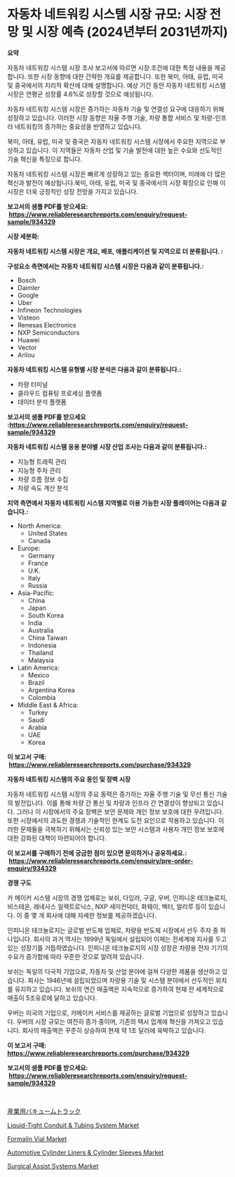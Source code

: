 <p><h1>자동차 네트워킹 시스템 시장 규모: 시장 전망 및 시장 예측 (2024년부터 2031년까지)</h1></p><p><strong>요약</strong></p>
<p><p>자동차 네트워킹 시스템 시장 조사 보고서에 따르면 시장 조건에 대한 특정 내용을 제공합니다. 또한 시장 동향에 대한 간략한 개요를 제공합니다. 또한 북미, 아태, 유럽, 미국 및 중국에서의 지리적 확산에 대해 설명합니다. 예상 기간 동안 자동차 네트워킹 시스템 시장은 연평균 성장률 4.6%로 성장할 것으로 예상됩니다.</p><p>자동차 네트워킹 시스템 시장은 증가하는 자동차 기술 및 연결성 요구에 대응하기 위해 성장하고 있습니다. 이러한 시장 동향은 자율 주행 기술, 차량 통합 서비스 및 차량-인프라 네트워킹의 증가하는 중요성을 반영하고 있습니다.</p><p>북미, 아태, 유럽, 미국 및 중국은 자동차 네트워킹 시스템 시장에서 주요한 지역으로 부상하고 있습니다. 이 지역들은 자동차 산업 및 기술 발전에 대한 높은 수요와 선도적인 기술 혁신을 특징으로 합니다.</p><p>자동차 네트워킹 시스템 시장은 빠르게 성장하고 있는 중요한 섹터이며, 미래에 더 많은 혁신과 발전이 예상됩니다.북미, 아태, 유럽, 미국 및 중국에서의 시장 확장으로 인해 이 시장은 더욱 긍정적인 성장 전망을 가지고 있습니다.</p></p>
<p><strong>보고서의 샘플 PDF를 받으세요: &nbsp;<a href="https://www.reliableresearchreports.com/enquiry/request-sample/934329">https://www.reliableresearchreports.com/enquiry/request-sample/934329</a></strong></p>
<p><strong>시장 세분화:</strong></p>
<p><strong> 자동차 네트워킹 시스템 시장은 개요, 배포, 애플리케이션 및 지역으로 더 분류됩니다. :</strong></p>
<p><strong>구성요소 측면에서는 자동차 네트워킹 시스템 시장은 다음과 같이 분류됩니다.:</strong></p>
<p><ul><li>Bosch</li><li>Daimler</li><li>Google</li><li>Uber</li><li>Infineon Technologies</li><li>Visteon</li><li>Renesas Electronics</li><li>NXP Semiconductors</li><li>Huawei</li><li>Vector</li><li>Arilou</li></ul></p>
<p><strong> 자동차 네트워킹 시스템 유형별 시장 분석은 다음과 같이 분류됩니다.:</strong></p>
<p><ul><li>차량 터미널</li><li>클라우드 컴퓨팅 프로세싱 플랫폼</li><li>데이터 분석 플랫폼</li></ul></p>
<p><strong>보고서의 샘플 PDF를 받으세요 :<a href="https://www.reliableresearchreports.com/enquiry/request-sample/934329">https://www.reliableresearchreports.com/enquiry/request-sample/934329</a></strong></p>
<p><strong> 자동차 네트워킹 시스템 응용 분야별 시장 산업 조사는 다음과 같이 분류됩니다.:</strong></p>
<p><ul><li>지능형 트래픽 관리</li><li>지능형 주차 관리</li><li>차량 흐름 정보 수집</li><li>차량 속도 계산 분석</li></ul></p>
<p><strong>지역 측면에서 자동차 네트워킹 시스템 지역별로 이용 가능한 시장 플레이어는 다음과 같습니다.:</strong></p>
<p><ul>
    <li>
        North America:
        <ul>
            <li>United States</li>
            <li>Canada</li>
        </ul>
    </li>
    <li>
        Europe:
        <ul>
            <li>Germany</li>
            <li>France</li>
            <li>U.K.</li>
            <li>Italy</li>
            <li>Russia</li>
        </ul>
    </li>
    <li>
        Asia-Pacific:
        <ul>
            <li>China</li>
            <li>Japan</li>
            <li>South Korea</li>
            <li>India</li>
            <li>Australia</li>
            <li>China Taiwan</li>
            <li>Indonesia</li>
            <li>Thailand</li>
            <li>Malaysia</li>
        </ul>
    </li>
    <li>
        Latin America:
        <ul>
            <li>Mexico</li>
            <li>Brazil</li>
            <li>Argentina Korea</li>
            <li>Colombia</li>
        </ul>
    </li>
    <li>
        Middle East & Africa:
        <ul>
            <li>Turkey</li>
            <li>Saudi</li>
            <li>Arabia</li>
            <li>UAE</li>
            <li>Korea</li>
        </ul>
    </li>
    </ul></p>
<p><strong>이 보고서 구매: &nbsp;<a href="https://www.reliableresearchreports.com/purchase/934329">https://www.reliableresearchreports.com/purchase/934329</a></strong></p>
<p><strong>자동차 네트워킹 시스템의 주요 동인 및 장벽 시장</strong></p>
<p><p>자동차 네트워킹 시스템 시장의 주요 동력은 증가하는 자율 주행 기술 및 무선 통신 기술의 발전입니다. 이를 통해 차량 간 통신 및 차량과 인프라 간 연결성이 향상되고 있습니다. 그러나 이 시장에서의 주요 장벽은 보안 문제와 개인 정보 보호에 대한 우려입니다. 또한 시장에서의 과도한 경쟁과 기술적인 한계도 도전 요인으로 작용하고 있습니다. 이러한 문제들을 극복하기 위해서는 신뢰성 있는 보안 시스템과 사용자 개인 정보 보호에 대한 강화된 대책이 마련되어야 합니다.</p></p>
<p><strong>이 보고서를 구매하기 전에 궁금한 점이 있으면 문의하거나 공유하세요.: &nbsp;<a href="https://www.reliableresearchreports.com/enquiry/pre-order-enquiry/934329">https://www.reliableresearchreports.com/enquiry/pre-order-enquiry/934329</a></strong></p>
<p><strong>경쟁 구도</strong></p>
<p><p>카 메이커 시스템 시장의 경쟁 업체로는 보쉬, 다임러, 구글, 우버, 인피니온 테크놀로지, 비스테온, 레네사스 일렉트로닉스, NXP 세미컨덕터, 화웨이, 벡터, 알리루 등이 있습니다. 이 중 몇 개 회사에 대해 자세한 정보를 제공하겠습니다.</p><p>인피니온 테크놀로지는 글로벌 반도체 업체로, 차량용 반도체 시장에서 선두 주자 중 하나입니다. 회사의 과거 역사는 1999년 독일에서 설립되어 이제는 전세계에 지사를 두고 있는 성장기를 거듭하였습니다. 인피니온 테크놀로지의 시장 성장은 차량용 전자 기기의 수요가 증가함에 따라 꾸준한 것으로 알려져 있습니다. </p><p>보쉬는 독일의 다국적 기업으로, 자동차 및 산업 분야에 걸쳐 다양한 제품을 생산하고 있습니다. 회사는 1946년에 설립되었으며 차량용 기술 및 시스템 분야에서 선두적인 위치를 유지하고 있습니다. 보쉬의 연간 매출액은 지속적으로 증가하여 현재 전 세계적으로 매출이 5조유로에 달하고 있습니다.</p><p>우버는 미국의 기업으로, 카메이커 서비스를 제공하는 글로벌 기업으로 성장하고 있습니다. 우버의 시장 규모는 여전히 증가 중이며, 기존의 택시 업계에 혁신을 가져오고 있습니다. 회사의 매출액은 꾸준히 상승하여 현재 약 1조 달러에 육박하고 있습니다.</p></p>
<p><strong>이 보고서 구매: &nbsp; <a href="https://www.reliableresearchreports.com/purchase/934329">https://www.reliableresearchreports.com/purchase/934329</a></strong></p>
<p><strong>보고서의 샘플 PDF를 받으세요: &nbsp;<a href="https://www.reliableresearchreports.com/enquiry/request-sample/934329">https://www.reliableresearchreports.com/enquiry/request-sample/934329</a></strong><strong></strong></p>
<p>&nbsp;</p>
<p><p><a href="https://medium.com/@the_orlando3017/%E7%94%A3%E6%A5%AD%E7%94%A8%E7%9C%9F%E7%A9%BA%E3%83%88%E3%83%A9%E3%83%83%E3%82%AF%E5%B8%82%E5%A0%B4%E3%81%AE%E3%83%88%E3%83%AC%E3%83%B3%E3%83%89%E3%81%A8%E5%B8%82%E5%A0%B4%E5%88%86%E6%9E%90%E3%81%AF-2024%E5%B9%B4%E3%81%8B%E3%82%892031%E5%B9%B4%E3%81%BE%E3%81%A7%E3%81%AE%E6%9C%9F%E9%96%93%E3%81%AB%E4%BA%88%E6%B8%AC%E3%81%95%E3%82%8C%E3%81%A6%E3%81%84%E3%81%BE%E3%81%99-ade3d681c46b">産業用バキュームトラック</a></p><p><a href="https://simplistic-meeting-7ee.notion.site/Global-Liquid-Tight-Conduit-Tubing-System-Market-Size-and-Market-Trends-Insights-and-Projections--52e475b4651a43649096999aae7f165e">Liquid-Tight Conduit & Tubing System Market</a></p><p><a href="https://view.publitas.com/reportprime-1/formalin-vial-market-size-market-trends-and-growth-outlook-forecasted-for-period-from-2024-to-2031/">Formalin Vial Market</a></p><p><a href="https://github.com/Sinjinluong3e0awx2m195k76/Market-Research-Report-List-1/blob/main/automotive-cylinder-liners-cylinder-sleeves-market.md">Automotive Cylinder Liners & Cylinder Sleeves Market</a></p><p><a href="https://github.com/shotows/Market-Research-Report-List-1/blob/main/surgical-assist-systems-market.md">Surgical Assist Systems Market</a></p></p>